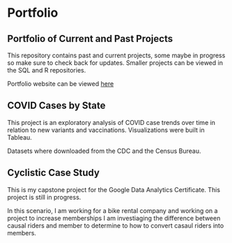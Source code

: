 # Portfolio
## Portfolio of Current and Past Projects

This repository contains past and current projects, some maybe in progress so make sure to check back for updates.
Smaller projects can be viewed in the SQL and R repositories.

Portfolio website can be viewed [here](https://tdemarree17.wixsite.com/trena-christensen)

## COVID Cases by State

This project is an exploratory analysis of COVID case trends over time in relation to new variants and vaccinations. Visualizations were built in Tableau.

Datasets where downloaded from the CDC and the Census Bureau.

## Cyclistic Case Study

This is my capstone project for the Google Data Analytics Certificate. This project is still in progress.

In this scenario, I am working for a bike rental company and working on a project to increase memberships
I am investiaging the difference between causal riders and member to determine to how to convert casaul riders into members.


